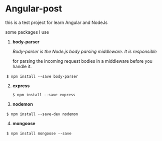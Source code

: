 # Angular-post

this is a test project for learn Angular and NodeJs

some packages I use 

1. **body-parser**

   *Body-parser is the Node.js body parsing middleware. It is responsible*

   for parsing the incoming request bodies in a middleware before you handle it.

​		`$ npm install --save body-parser`

2. **express**

   `$ npm install --save express`

3. **nodemon**

​		`$ npm install --save-dev nodemon`

4. **mongoose**

​		`$ npm install mongoose --save`

​	
